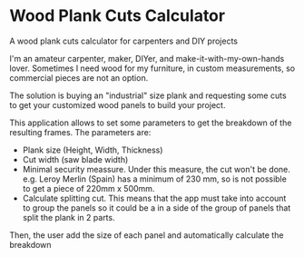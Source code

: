 # Wood Plank Cuts Calculator

A wood plank cuts calculator for carpenters and DIY projects

I'm an amateur carpenter, maker, DIYer, and make-it-with-my-own-hands lover. Sometimes I need wood for my furniture, in custom measurements, so commercial pieces are not an option.

The solution is buying an "industrial" size plank  and requesting some cuts to get your customized wood panels to build your project.

This application allows to set some parameters to get the breakdown of the resulting frames. The parameters are:

- Plank size (Height, Width, Thickness)
- Cut width (saw blade width)
- Minimal security meassure. Under this measure, the cut won't be done. e.g. Leroy Merlin (Spain) has a minimum of 230 mm, so is not possible to get a piece of 220mm x 500mm.
- Calculate splitting cut. This means that the app must take into account to group the panels so it could be a in a side of the group of panels that split the plank in 2 parts.
  
Then, the user add the size of each panel and automatically calculate the breakdown

